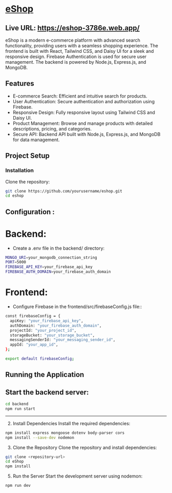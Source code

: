 # [eShop](https://eshop-3786e.web.app/)
## Live URL: https://eshop-3786e.web.app/

eShop is a modern e-commerce platform with advanced search functionality, providing users with a seamless shopping experience. The frontend is built with React, Tailwind CSS, and Daisy UI for a sleek and responsive design. Firebase Authentication is used for secure user management. The backend is powered by Node.js, Express.js, and MongoDB.

## Features

- E-commerce Search: Efficient and intuitive search for products.
- User Authentication: Secure authentication and authorization using Firebase.
- Responsive Design: Fully responsive layout using Tailwind CSS and Daisy UI.
- Product Management: Browse and manage products with detailed descriptions, pricing, and categories.
- Secure API: Backend API built with Node.js, Express.js, and MongoDB for data management.

## Project Setup

### Installation

Clone the repository:

```bash
git clone https://github.com/yourusername/eshop.git
cd eshop
```

## Configuration :
# Backend:

- Create a .env file in the backend/ directory:


```bash
MONGO_URI=your_mongodb_connection_string
PORT=5000
FIREBASE_API_KEY=your_firebase_api_key
FIREBASE_AUTH_DOMAIN=your_firebase_auth_domain


```
# Frontend:
- Configure Firebase in the frontend/src/firebaseConfig.js file::


```bash
const firebaseConfig = {
  apiKey: "your_firebase_api_key",
  authDomain: "your_firebase_auth_domain",
  projectId: "your_project_id",
  storageBucket: "your_storage_bucket",
  messagingSenderId: "your_messaging_sender_id",
  appId: "your_app_id",
};

export default firebaseConfig;

```

## Running the Application

## Start the backend server:

```bash
cd backend
npm run start
```

----------

2. Install Dependencies
Install the required dependencies:

```bash
npm install express mongoose dotenv body-parser cors
npm install --save-dev nodemon

```

3. Clone the Repository
Clone the repository and install dependencies:

```bash
git clone <repository-url>
cd eShop
npm install


```

5. Run the Server
Start the development server using nodemon:

```bash
npm run dev


```
